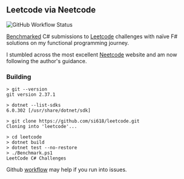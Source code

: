 ## Leetcode via Neetcode
![GitHub Workflow Status](https://img.shields.io/github/workflow/status/si618/leetcode/Build%20and%20Benchmark)

[Benchmarked](https://si618.github.io/leetcode/dev/bench) C# submissions to [Leetcode](https://leetcode.com) challenges with naïve F# solutions on my functional programming journey.

I stumbled across the most excellent [Neetcode](https://neetcode.io) website and am now following the author's guidance.

### Building

```
> git --version
git version 2.37.1

> dotnet --list-sdks
6.0.302 [/usr/share/dotnet/sdk]

> git clone https://github.com/si618/leetcode.git
Cloning into 'leetcode'...

> cd leetcode
> dotnet build
> dotnet test --no-restore
> ./Benchmark.ps1
LeetCode C# Challenges
```

Github [workflow](https://github.com/si618/leetcode/actions/workflows/workflow.yml) may help if you run into issues.
